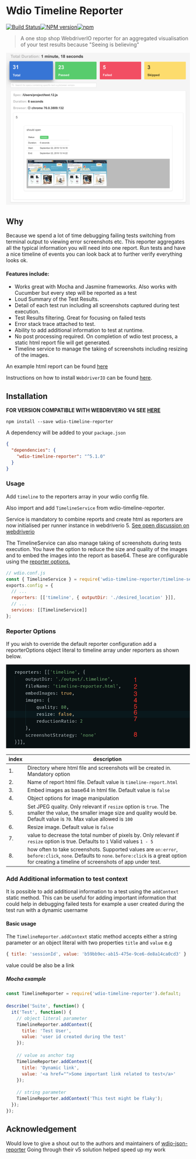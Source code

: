 # Wdio Timeline Reporter

[![Build Status](https://travis-ci.org/QualityOps/wdio-timeline-reporter.svg?branch=master)]()[![NPM version](https://badge.fury.io/js/wdio-timeline-reporter.svg)]()[![npm](https://img.shields.io/npm/dm/wdio-timeline-reporter.svg?maxAge=2592000)]()

> A one stop shop WebdriverIO reporter for an aggregated visualisation of your test results because "Seeing is believing"

![example.png](./images/example.png)

## Why

Because we spend a lot of time debugging failing tests switching from terminal output to viewing error screenshots etc. This reporter aggregates all the typical information you will need into one report. Run tests and have a nice timeline of events you can look back at to further verify everything looks ok.

#### Features include:

- Works great with Mocha and Jasmine frameworks. Also works with Cucumber but every step will be reported as a test
- Loud Summary of the Test Results.
- Detail of each test run including all screenshots captured during test execution.
- Test Results filtering. Great for focusing on failed tests
- Error stack trace attached to test.
- Ability to add additional information to test at runtime.
- No post processing required. On completion of wdio test process, a static html report file will get generated.
- Timeline service to manage the taking of screenshots including resizing of the images.

An example html report can be found [here](http://htmlpreview.github.io/?https://github.com/QualityOps/wdio-timeline-reporter/blob/master/images/example-timeline-report.html)

Instructions on how to install `WebdriverIO` can be found [here](http://webdriver.io/guide/getstarted/install.html).

## Installation

**FOR VERSION COMPATIBLE WITH WEBDRIVERIO V4 SEE [HERE](https://github.com/QualityOps/wdio-timeline-reporter/tree/v4)**

```shell
npm install --save wdio-timeline-reporter
```

A dependency will be added to your `package.json`

```json
{
  "dependencies": {
    "wdio-timeline-reporter": "^5.1.0"
  }
}
```

### Usage

Add `timeline` to the reporters array in your wdio config file.

Also import and add `TimelineService` from wdio-timeline-reporter.

Service is mandatory to combine reports and create html as reporters are now initialised per runner instance in webdriverio 5. [See open discussion on webdriverio](https://github.com/webdriverio/webdriverio/issues/3780)

The TimelineService can also manage taking of screenshots during tests execution. You have the option to reduce the size and quality of the images and to embed the images into the report as base64. These are configurable using the [reporter options.](#reporter-options)

```js
// wdio.conf.js
const { TimelineService } = require('wdio-timeline-reporter/timeline-service');
exports.config = {
  // ...
  reporters: [['timeline', { outputDir: './desired_location' }]],
  // ...
  services: [[TimelineService]]
};
```

### Reporter Options

If you wish to override the default reporter configuration add a reporterOptions object literal to timeline array under reporters as shown below.

![reporter-options.png](./images/reporter-options.png)

| index | description                                                                                                                                                                                            |
| ----- | ------------------------------------------------------------------------------------------------------------------------------------------------------------------------------------------------------ |
| 1.    | Directory where html file and screenshots will be created in. Mandatory option                                                                                                                         |
| 2.    | Name of report html file. Default value is `timeline-report.html`                                                                                                                                      |
| 3.    | Embed images as base64 in html file. Default value is `false`                                                                                                                                          |
| 4.    | Object options for image manipulation                                                                                                                                                                  |
| 5.    | Set JPEG quality. Only relevant if `resize` option is `true`. The smaller the value, the smaller image size and quality would be. Default value is `70`. Max value allowed is `100`                    |
| 6.    | Resize image. Default value is `false`                                                                                                                                                                 |
| 7.    | value to decrease the total number of pixels by. Only relevant if `resize` option is true. Defaults to `1` Valid values `1 - 5`                                                                        |
| 8.    | how often to take screenshots. Supported values are `on:error`, `before:click`, `none`. Defaults to `none`. `before:click` is a great option for creating a timeline of screenshots of app under test. |

### Add Additional information to test context

It is possible to add additional information to a test using the `addContext` static method. This can be useful for adding important information that could help in debugging failed tests for example a user created during the test run with a dynamic username

#### Basic usage

The `TimelineReporter.addContext` static method accepts either a string parameter or an object literal with two properties `title` and `value` e.g

```js
{ title: 'sessionId', value: 'b59bb9ec-ab15-475e-9ce6-de8a14ca0cd3' }
```

value could be also be a link

##### Mocha example

```js
const TimelineReporter = require('wdio-timeline-reporter').default;

describe('Suite', function() {
  it('Test', function() {
    // object literal parameter
    TimelineReporter.addContext({
      title: 'Test User',
      value: 'user id created during the test'
    });

    // value as anchor tag
    TimelineReporter.addContext({
      title: 'Dynamic link',
      value: '<a href="">Some important link related to test</a>'
    });

    // string parameter
    TimelineReporter.addContext('This test might be flaky');
  });
});
```

## Acknowledgement

Would love to give a shout out to the authors and maintainers of [wdio-json-reporter](https://github.com/fijijavis/wdio-json-reporter) Going through their v5 solution helped speed up my work
